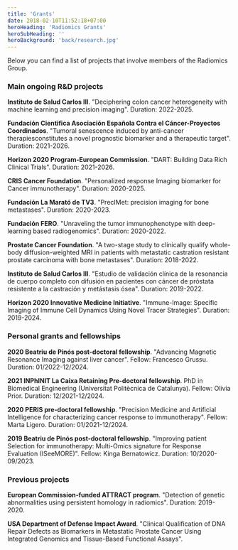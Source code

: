 ```yaml
---
title: 'Grants'
date: 2018-02-10T11:52:18+07:00
heroHeading: 'Radiomics Grants'
heroSubHeading: ''
heroBackground: 'back/research.jpg'
---
```


Below you can find a list of projects that involve members of the Radiomics Group.


### Main ongoing R&D projects
**Instituto de Salud Carlos III**. "Deciphering colon cancer heterogeneity with machine learning and precision imaging". Duration: 2022-2025. 

**Fundación Científica Asociación Española Contra el Cáncer-Proyectos Coordinados**. "Tumoral senescence induced by anti-cancer therapiesconstitutes a novel prognostic biomarker and a therapeutic target". Duration: 2021-2026. 

**Horizon 2020 Program-European Commission**. "DART: Building Data Rich Clinical Trials". Duration: 2021-2026.

**CRIS Cancer Foundation**. "Personalized response Imaging biomarker for Cancer immunotherapy". Duration: 2020-2025. 

**Fundación La Marató de TV3**. "PrecIMet: precision imaging for bone metastases". Duration: 2020-2023.

**Fundación FERO**. "Unraveling the tumor immunophenotype with deep-learning based radiogenomics". Duration: 2020-2022.

**Prostate Cancer Foundation**. "A two-stage study to clinically qualify whole-body diffusion-weighted MRI in patients with metastatic castration resistant prostate carcinoma with bone metastases". Duration: 2018-2022.

**Instituto de Salud Carlos III**. "Estudio de validación clínica de la resonancia de cuerpo completo con difusión en pacientes con cáncer de próstata resistente a la castración y metástasis ósea". Duration: 2019-2022.

**Horizon 2020 Innovative Medicine Initiative**. "Immune-Image: Specific Imaging of Immune Cell Dynamics Using Novel Tracer Strategies". Duration: 2019-2024. 


### Personal grants and fellowships
**2020 Beatriu de Pinós post-doctoral fellowship**. "Advancing Magnetic Resonance Imaging against liver cancer". Fellow: Francesco Grussu. Duration: 01/2022-12/2024.

**2021 INPhINIT La Caixa Retaining Pre-doctoral fellowship**. PhD in Biomedical Engineering (Universitat Politècnica de Catalunya). Fellow: Olivia Prior. Duration: 12/2021-12/2024.

**2020 PERIS pre-doctoral fellowship**. "Precision Medicine and Artificial Intelligence for characterizing cancer response to immunotherapy". Fellow: Marta Ligero. Duration: 01/2021-12/2024.

**2019 Beatriu de Pinós post-doctoral fellowship**. "Improving patient Selection for immunotherapy: Multi-Omics signature for Response Evaluation (ISeeMORE)". Fellow: Kinga Bernatowicz. Duration: 10/2020-09/2023.


### Previous projects
**European Commission-funded ATTRACT program**. "Detection of genetic abnormalities using persistent homology in radiomics". Duration: 2019-2020.

**USA Department of Defense Impact Award**. "Clinical Qualification of DNA Repair Defects as Biomarkers in Metastatic Prostate Cancer Using Integrated Genomics and Tissue-Based Functional Assays". 
